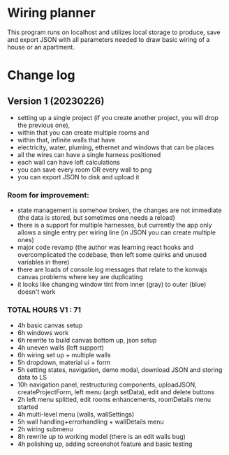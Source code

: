 # Wiring planner

This program runs on localhost and utilizes local storage to produce, save and export JSON with all parameters needed to draw basic wiring of a house or an apartment. 

# Change log

## Version 1 (20230226)
- setting up a single project (if you create another project, you will drop the previous one), 
- within that you can create multiple rooms and 
- within that, infinite walls that have
- electricity, water, pluming, ethernet and windows that can be places
- all the wires can have a single harness positioned
- each wall can have loft calculations
- you can save every room OR every wall to png
- you can export JSON to disk and upload it

### Room for improvement:
- state management is somehow broken, the changes are not immediate (the data is stored, but sometimes one needs a reload)
- there is a support for multiple harnesses, but currently the app only allows a single entry per wiring line (in JSON you can create multiple ones)
- major code revamp (the author was learning react hooks and overcomplicated the codebase, then left some quirks and unused variables in there)
- there are loads of console.log messages that relate to the konvajs canvas problems where key are duplicating
- it looks like changing window tint from inner (gray) to outer (blue) doesn't work


### TOTAL HOURS V1 : 71
- 4h basic canvas setup
- 6h windows work
- 6h rewrite to build canvas bottom up, json setup
- 4h uneven walls (loft support)
- 6h wiring set up + multiple walls
- 5h dropdown, material ui + form
- 5h setting states, navigation, demo modal, download JSON and storing data to LS
- 10h navigation panel, restructuring components, uploadJSON, createProjectForm, left menu (argh setData), edit and delete buttons
- 2h left menu splitted, edit rooms enhancements, roomDetails menu started
- 4h multi-level menu (walls, wallSettings)
- 5h wall handling+errorhandling + wallDetails menu
- 2h wiring submenu
- 8h rewrite up to working model (there is an edit walls bug)
- 4h polishing up, adding screenshot feature and basic testing